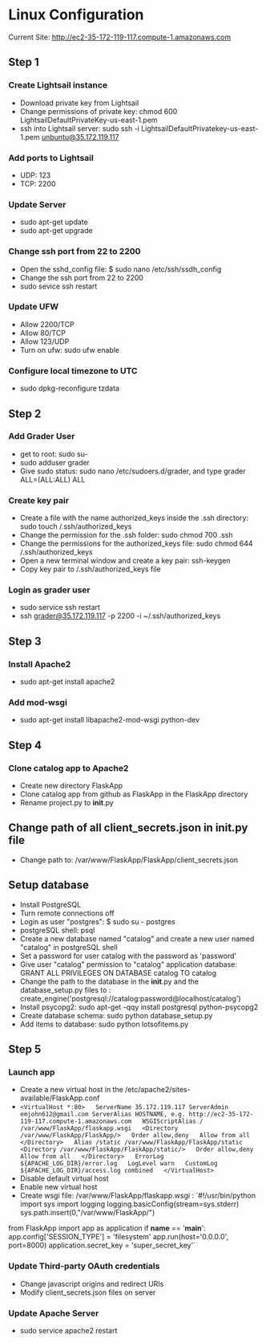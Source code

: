 # Linux Configuration
Current Site: http://ec2-35-172-119-117.compute-1.amazonaws.com

## Step 1
### Create Lightsail instance
* Download private key from Lightsail
* Change permissions of private key: chmod 600 LightsailDefaultPrivateKey-us-east-1.pem
* ssh into Lightsail server: sudo ssh -i LightsailDefaultPrivatekey-us-east-1.pem unbuntu@35.172.119.117

### Add ports to Lightsail
* UDP: 123
* TCP: 2200

### Update Server
* sudo apt-get update
* sudo apt-get upgrade

### Change ssh port from 22 to 2200
* Open the sshd_config file: $ sudo nano /etc/ssh/ssdh_config
* Change the ssh port from 22 to 2200
* sudo sevice ssh restart

### Update UFW
* Allow 2200/TCP
* Allow 80/TCP
* Allow 123/UDP
* Turn on ufw: sudo ufw enable

### Configure local timezone to UTC
* sudo dpkg-reconfigure tzdata

## Step 2
### Add Grader User
* get to root: sudo su-
* sudo adduser grader
* Give sudo status: sudo nano /etc/sudoers.d/grader, and type grader ALL=(ALL:ALL) ALL

### Create key pair
* Create a file with the name authorized_keys inside the .ssh directory: sudo touch /.ssh/authorized_keys
* Change the permission for the .ssh folder: sudo chmod 700 .ssh
* Change the permissions for the authorized_keys file: sudo chmod 644 /.ssh/authorized_keys
* Open a new terminal window and create a key pair: ssh-keygen
* Copy key pair to /.ssh/authorized_keys file

### Login as grader user
* sudo service ssh restart
* ssh grader@35.172.119.117 -p 2200 -i ~/.ssh/authorized_keys

## Step 3
### Install Apache2
* sudo apt-get install apache2

### Add mod-wsgi
* sudo apt-get install libapache2-mod-wsgi python-dev

## Step 4
### Clone catalog app to Apache2
* Create new directory FlaskApp
* Clone catalog app from github as FlaskApp in the FlaskApp directory
* Rename project.py to __init__.py

## Change path of all client_secrets.json in __init__.py file
* Change path to: /var/www/FlaskApp/FlaskApp/client_secrets.json

## Setup database
* Install PostgreSQL
* Turn remote connections off
* Login as user "postgres": $ sudo su - postgres
* postgreSQL shell: psql
* Create a new database named "catalog" and create a new user named "catalog" in postgreSQL shell
* Set a password for user catalog with the password as 'password'
* Give user "catalog" permission to "catalog" application database: GRANT ALL PRIVILEGES ON DATABASE catalog TO catalog
* Change the path to the database in the __init__.py and the database_setup.py files to : create_engine('postgresql://catalog:password@localhost/catalog')
* Install psycopg2: sudo apt-get -qqy install postgresql python-psycopg2
* Create database schema: sudo python database_setup.py
* Add items to database: sudo python lotsofitems.py

## Step 5
### Launch app
* Create a new virtual host in the /etc/apache2/sites-available/FlaskApp.conf
* `<VirtualHost *:80>  
      ServerName 35.172.119.117
      ServerAdmin emjohn612@gmail.com
      ServerAlias HOSTNAME, e.g. http://ec2-35-172-119-117.compute-1.amazonaws.com  
      WSGIScriptAlias / /var/www/FlaskApp/flaskapp.wsgi  
      <Directory /var/www/FlaskApp/FlaskApp/>  
        Order allow,deny  
        Allow from all  
      </Directory>  
      Alias /static /var/www/FlaskApp/FlaskApp/static  
      <Directory /var/www/FlaskApp/FlaskApp/static/>  
        Order allow,deny  
        Allow from all  
      </Directory>  
      ErrorLog ${APACHE_LOG_DIR}/error.log  
      LogLevel warn  
      CustomLog ${APACHE_LOG_DIR}/access.log combined  
</VirtualHost> `
* Disable default virtual host
* Enable new virtual host
* Create wsgi file: /var/www/FlaskApp/flaskapp.wsgi : `#!/usr/bin/python
import sys
import logging
logging.basicConfig(stream=sys.stderr)
sys.path.insert(0,"/var/www/FlaskApp/")

from FlaskApp import app as application
if __name__ == '__main__':
    app.config['SESSION_TYPE'] = 'filesystem'
    app.run(host='0.0.0.0', port=8000)
application.secret_key = 'super_secret_key'`

### Update Third-party OAuth credentials
* Change javascript origins and redirect URIs
* Modify client_secrets.json files on server

### Update Apache Server
* sudo service apache2 restart
